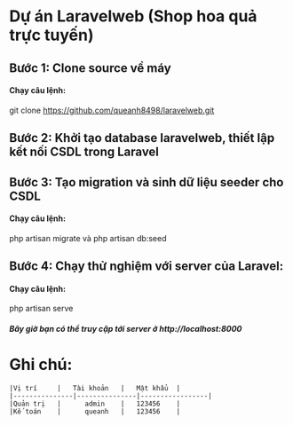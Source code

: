 
# **Dự án Laravelweb (Shop hoa quả trực tuyến)**

## Bước 1: Clone source về máy 
#### Chạy câu lệnh: 
git clone https://github.com/queanh8498/laravelweb.git

## Bước 2: Khởi tạo database laravelweb, thiết lập kết nối CSDL trong Laravel

## Bước 3: Tạo migration và sinh dữ liệu seeder cho CSDL 
#### Chạy câu lệnh: 
php artisan migrate
và
php artisan db:seed

## Bước 4: Chạy thử nghiệm với server của Laravel:
#### Chạy câu lệnh: 
php artisan serve

##### Bây giờ bạn có thể truy cập tới server ở http://localhost:8000

# Ghi chú: 
	|Vị trí		|   Tài khoản 	|	Mật khẩu  |	
	|---------------|---------------|-----------------|
	|Quản trị 	|      admin	|	123456	  |
	|Kế toán	|      queanh   |	123456    |








